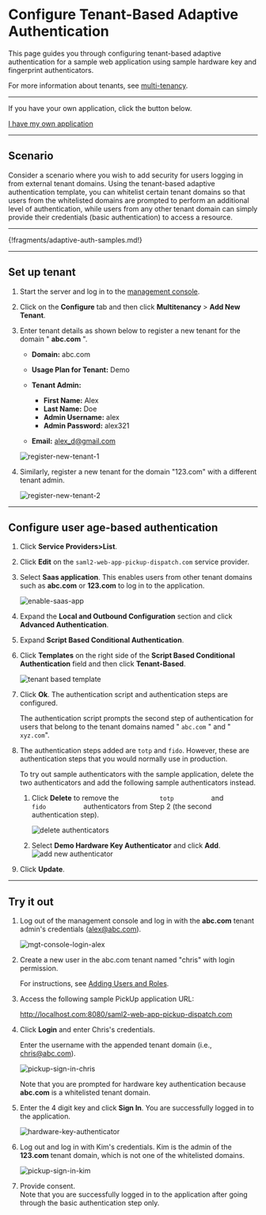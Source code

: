 # Configure Tenant-Based Adaptive Authentication

This page guides you through configuring tenant-based adaptive authentication for a sample web application using sample hardware key and fingerprint authenticators. 

For more information about tenants, see [multi-tenancy](insertlink). 

----

If you have your own application, click the button below.

<a class="samplebtn_a" href="../../guides/configure-adaptive-auth" target="_blank" rel="nofollow noopener">I have my own application</a>

----

## Scenario

Consider a scenario where you wish to add security for users logging in from external tenant domains. Using the tenant-based adaptive authentication template, you can whitelist certain tenant domains so that users from the whitelisted domains are prompted to perform an additional level of authentication, while users from any other tenant domain can simply provide their credentials (basic authentication) to access a resource.

----

{!fragments/adaptive-auth-samples.md!}

----

## Set up tenant

1. Start the server and log in to the [management console](insertlink).

2. Click on the **Configure** tab and then click **Multitenancy** > **Add New Tenant**.

3. Enter tenant details as shown below to register a new tenant for the domain " **abc.com** ".

    - **Domain:** abc.com
    - **Usage Plan for Tenant:** Demo
    - **Tenant Admin:** 

         - **First Name:** Alex
         -  **Last Name:** Doe
         - **Admin Username:** alex
         - **Admin Password:** alex321

    - **Email:** alex_d@gmail.com 

    ![register-new-tenant-1](../assets/img/guides/register-new-tenant.png)

5. Similarly, register a new tenant for the domain "123.com" with a
    different tenant admin.  

    ![register-new-tenant-2](../assets/img/samples/register-new-tenant-2.png)

----

## Configure user age-based authentication

1.  Click **Service Providers>List**.

2.  Click **Edit** on the `saml2-web-app-pickup-dispatch.com` service provider.

3.  Select **Saas application**. This enables users from other tenant domains such as **abc.com** or **123.com** to log in to the application. 

    ![enable-saas-app](../../../assets/img/guides/enable-saas-app.png)

4.  Expand the **Local and Outbound Configuration** section and click **Advanced Authentication**.

5.  Expand **Script Based Conditional Authentication**.

6.  Click **Templates** on the right side of the **Script Based Conditional Authentication** field and then click **Tenant-Based**. 

    ![tenant based template](../assets/img/samples/tenant-based-template.png)

7.  Click **Ok**. The authentication script and authentication steps
    are configured. 
    
    The authentication script prompts the second step of authentication for users that belong to the tenant domains named "  `abc.com` " and " `xyz.com`".  

8.  The authentication steps added are `totp` and `fido`. However, these are authentication steps that you would normally use in production. 

    To try out sample authenticators with the sample application, delete the two
    authenticators and add the following sample authenticators instead.

    1.  Click **Delete** to remove the `            totp           ` and
        `            fido           ` authenticators from Step 2 (the
        second authentication step).
        
        ![delete authenticators](../assets/img/samples/delete-authenticators.png)
        
    2.  Select **Demo Hardware Key Authenticator** and click **Add**.  
        ![add new authenticator](../assets/img/samples/add-new-authenticator.png)

9. Click **Update**.

----

## Try it out

1. Log out of the management console and log in with the **abc.com** tenant admin's credentials (alex@abc.com).  
    
    ![mgt-console-login-alex](../assets/img/samples/mgt-console-login-alex.png)

2.  Create a new user in the abc.com tenant named "chris" with login permission.

    For instructions, see [Adding Users and Roles](insertlink).

3.  Access the following sample PickUp application URL:

    <http://localhost.com:8080/saml2-web-app-pickup-dispatch.com>

4.  Click **Login** and enter Chris's credentials. 
    
    Enter the username with the appended tenant domain (i.e., chris@abc.com).  
    
    ![pickup-sign-in-chris](../assets/img/samples/pickup-sign-in-chris.png)  

    Note that you are prompted for hardware key authentication because
    **abc.com** is a whitelisted tenant domain.

5.  Enter the 4 digit key and click **Sign In**. You are successfully
    logged in to the application.  

    ![hardware-key-authenticator](../assets/img/samples/hardware-key-authenticator.png)

6.  Log out and log in with Kim's credentials. Kim is the admin of the
    **123.com** tenant domain, which is not one of the whitelisted
    domains.  

    ![pickup-sign-in-kim](../assets/img/samples/pickup-sign-in-kim.png)

7.  Provide consent.  
    Note that you are successfully logged in to the application after
    going through the basic authentication step only.